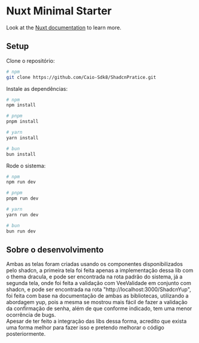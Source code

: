 # Nuxt Minimal Starter

Look at the [Nuxt documentation](https://nuxt.com/docs/getting-started/introduction) to learn more.

## Setup

Clone o repositório:

```bash
# npm
git clone https://github.com/Caio-Sdk8/ShadcnPratice.git
```

Instale as dependências:

```bash
# npm
npm install

# pnpm
pnpm install

# yarn
yarn install

# bun
bun install
```
Rode o sistema:

```bash
# npm
npm run dev

# pnpm
pnpm run dev

# yarn
yarn run dev

# bun
bun run dev
```

## Sobre o desenvolvimento
Ambas as telas foram criadas usando os componentes disponibilizados pelo shadcn, a primeira tela foi feita apenas a implementação dessa lib com o thema dracula, e pode ser encontrada na rota padrão do sistema, já a segunda tela, onde foi feita a validação com VeeValidade em conjunto com shadcn, e pode ser encontrada na rota "http://localhost:3000/ShadcnYup", foi feita com base na documentação de ambas as bibliotecas, utilizando a abordagem yup, pois a mesma se mostrou mais fácil de fazer a validação da confirmação de senha, além de que conforme indicado, tem uma menor ocorrência de bugs. <br/>
Apesar de ter feito a integração das libs dessa forma, acredito que exista uma forma melhor para fazer isso e pretendo melhorar o código posteriormente.

